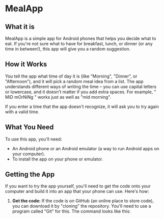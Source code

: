 # MealApp

## What it is

MealApp is a simple app for Android phones that helps you decide what to eat.  If you're not sure what to have for breakfast, lunch, or dinner (or any time in between!), this app will give you a random suggestion.

## How it Works

You tell the app what time of day it is (like "Morning", "Dinner", or "Afternoon"), and it will pick a random meal idea from a list.  The app understands different ways of writing the time – you can use capital letters or lowercase, and it doesn't matter if you add extra spaces.  For example, "  MiD mOrNiNg  " works just as well as "mid morning".

If you enter a time that the app doesn't recognize, it will ask you to try again with a valid time.

## What You Need

To use this app, you'll need:

*   An Android phone or an Android emulator (a way to run Android apps on your computer).
*   To install the app on your phone or emulator.

## Getting the App

If you want to try the app yourself, you'll need to get the code onto your computer and build it into an app that your phone can use. Here's how:

1.  **Get the code:** If the code is on GitHub (an online place to store code), you can download it by "cloning" the repository. You'll need to use a program called "Git" for this. The command looks like this:
